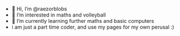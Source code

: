 - 👋 Hi, I’m @raezorblobs
- 👀 I’m interested in maths and volleyball
- 🌱 I’m currently learning further maths and basic computers
- i am just a part time coder, and use my pages for my own perusal :)

<!---
raezorblobs/raezorblobs is a ✨ special ✨ repository because its `README.md` (this file) appears on your GitHub profile.
You can click the Preview link to take a look at your changes.
--->
